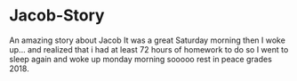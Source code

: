 # Jacob-Story
An amazing story about Jacob
It was a great Saturday morning
then I woke up...
and realized that i had at least 72 hours of homework to do
so I went to sleep again
and woke up monday morning 
sooooo
rest in peace grades 2018.
